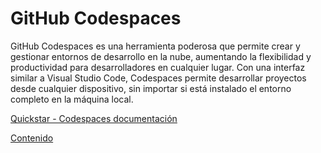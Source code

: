 # GitHub Codespaces

GitHub Codespaces es una herramienta poderosa que permite crear y gestionar entornos de desarrollo en la nube, aumentando la flexibilidad y productividad para desarrolladores en cualquier lugar. Con una interfaz similar a Visual Studio Code, Codespaces permite desarrollar proyectos desde cualquier dispositivo, sin importar si está instalado el entorno completo en la máquina local.

[Quickstar - Codespaces documentación](https://docs.github.com/en/codespaces/quickstart)

[Contenido](README.md)

